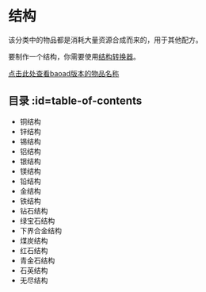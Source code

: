 # 结构

该分类中的物品都是消耗大量资源合成而来的，用于其他配方。

要制作一个结构，你需要使用[结构转换器](/)。

[点击此处查看baoad版本的物品名称](/Singularities-baoad)

## 目录 :id=table-of-contents

- 铜结构
- 锌结构
- 锡结构
- 铝结构
- 银结构
- 镁结构
- 铅结构
- 金结构
- 铁结构
- 钻石结构
- 绿宝石结构
- 下界合金结构
- 煤炭结构
- 红石结构
- 青金石结构
- 石英结构
- 无尽结构
